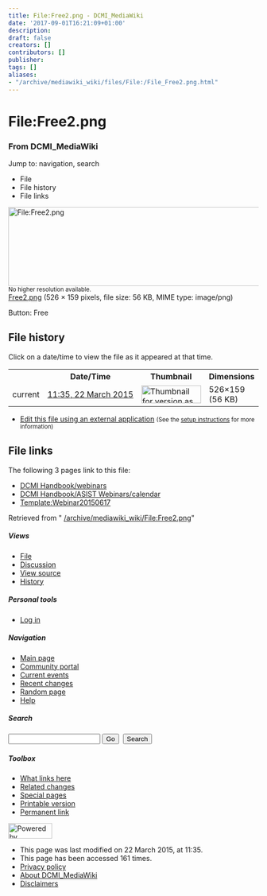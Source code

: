 ```yaml
---
title: File:Free2.png - DCMI_MediaWiki
date: '2017-09-01T16:21:09+01:00'
description: 
draft: false
creators: []
contributors: []
publisher: 
tags: []
aliases:
- "/archive/mediawiki_wiki/files/File:/File_Free2.png.html"
---
```


<a id="top"></a>
# File:Free2.png

### From DCMI\_MediaWiki

Jump to: navigation, search
<!-- start content -->
- File
- File history
- File links

 [<img alt="File:Free2.png" src="/images/5/5c/Free2.png" width="526" height="159">](/archive/mediawiki_wiki/files/Free2.png)  
<small>No higher resolution available.</small>  
 [Free2.png](/images/5/5c/Free2.png)‎ (526 × 159 pixels, file size: 56 KB, MIME type: image/png)

Button: Free

<!-- 
NewPP limit report
Preprocessor node count: 1/1000000
Post-expand include size: 0/2097152 bytes
Template argument size: 0/2097152 bytes
Expensive parser function count: 0/100
-->
## File history

Click on a date/time to view the file as it appeared at that time.

<table class="wikitable filehistory">
  <tr>
    <td></td>
    <th>Date/Time</th>
    <th>Thumbnail</th>
    <th>Dimensions</th>
    <th>User</th>
    <th>Comment</th>
  </tr>
  <tr>
    <td>current</td>
    <td class="filehistory-selected" style="white-space: nowrap;"><a href="/archive/mediawiki_wiki/files/Free2.png">11:35, 22 March 2015</a></td>
    <td><a href="/images/5/5c/Free2.png"><img alt="Thumbnail for version as of 11:35, 22 March 2015" src="/images/5/5c/Free2.png" width="120" height="36"></a></td>
    <td>526×159 <span style="white-space: nowrap;">(56 KB)</span>
    </td>
    <td>
      <a href="/index.php?title=User:StuartSutton&amp;action=edit&amp;redlink=1" class="new mw-userlink" title="User:StuartSutton (page does not exist)">StuartSutton</a> <span style="white-space: nowrap;"> <span class="mw-usertoollinks">(<a href="/index.php?title=User_talk:StuartSutton&amp;action=edit&amp;redlink=1" class="new" title="User talk:StuartSutton (page does not exist)">Talk</a> | <a href="/index.php/Special:Contributions/StuartSutton" title="Special:Contributions/StuartSutton">contribs</a>)</span></span>
    </td>
    <td> <span class="comment">(Button: Free)</span>
    </td>
  </tr>
</table>

  

- [Edit this file using an external application](/index.php?title=File:Free2.png&action=edit&externaledit=true&mode=file "File:Free2.png") <small>(See the <a href="http://www.mediawiki.org/wiki/Manual:External_editors" class="external text" rel="nofollow">setup instructions</a> for more information)</small>

## File links

The following 3 pages link to this file:

- [DCMI Handbook/webinars](/index.php/DCMI_Handbook/webinars "DCMI Handbook/webinars")
- [DCMI Handbook/ASIST Webinars/calendar](/index.php/DCMI_Handbook/ASIST_Webinars/calendar "DCMI Handbook/ASIST Webinars/calendar")
- [Template:Webinar20150617](/index.php/Template:Webinar20150617 "Template:Webinar20150617")

Retrieved from " [/archive/mediawiki_wiki/File:Free2.png](/archive/mediawiki_wiki/files/File:/File:Free2.png.html)"

<!-- end content -->

##### Views

- [File](/archive/mediawiki_wiki/files/File:/File:Free2.png.html "View the file page [c]")
- [Discussion](/index.php?title=File_talk:Free2.png&action=edit&redlink=1 "Discussion about the content page [t]")
- [View source](/index.php?title=File:Free2.png&action=edit "This page is protected.
You can view its source [e]")
- [History](/index.php?title=File:Free2.png&action=history "Past revisions of this page [h]")

##### Personal tools

- [Log in](/index.php?title=Special:UserLogin&returnto=File:Free2.png "You are encouraged to log in; however, it is not mandatory [o]")

<script type="text/javascript"> if (window.isMSIE55) fixalpha(); </script>

##### Navigation

- [Main page](/index.php/Main_Page "Visit the main page [z]")
- [Community portal](/index.php/DCMI_MediaWiki:Community_portal "About the project, what you can do, where to find things")
- [Current events](/index.php/DCMI_MediaWiki:Current_events "Find background information on current events")
- [Recent changes](/index.php/Special:RecentChanges "The list of recent changes in the wiki [r]")
- [Random page](/index.php/Special:Random "Load a random page [x]")
- [Help](/index.php/Help:Contents "The place to find out")

##### <label for="searchInput">Search</label>

<form action="/index.php" id="searchform">
				<input type="hidden" name="title" value="Special:Search">
				<input id="searchInput" title="Search DCMI_MediaWiki" accesskey="f" type="search" name="search">
				<input type="submit" name="go" class="searchButton" id="searchGoButton" value="Go" title="Go to a page with this exact name if exists"> 
				<input type="submit" name="fulltext" class="searchButton" id="mw-searchButton" value="Search" title="Search the pages for this text">
			</form>

##### Toolbox

- [What links here](/index.php/Special:WhatLinksHere/File:Free2.png "List of all wiki pages that link here [j]")
- [Related changes](/index.php/Special:RecentChangesLinked/File:Free2.png "Recent changes in pages linked from this page [k]")
- [Special pages](/index.php/Special:SpecialPages "List of all special pages [q]")
- [Printable version](/index.php?title=File:Free2.png&printable=yes "Printable version of this page [p]")
- [Permanent link](/index.php?title=File:Free2.png&oldid=9403 "Permanent link to this revision of the page")

<!-- end of the left (by default at least) column -->

 [<img src="/skins/common/images/poweredby_mediawiki_88x31.png" height="31" width="88" alt="Powered by MediaWiki">](http://www.mediawiki.org/)

- This page was last modified on 22 March 2015, at 11:35.
- This page has been accessed 161 times.
- [Privacy policy](/index.php/DCMI_MediaWiki:Privacy_policy "DCMI MediaWiki:Privacy policy")
- [About DCMI\_MediaWiki](/index.php/DCMI_MediaWiki:About "DCMI MediaWiki:About")
- [Disclaimers](/index.php/DCMI_MediaWiki:General_disclaimer "DCMI MediaWiki:General disclaimer")

<script>if (window.runOnloadHook) runOnloadHook();</script><!-- Served in 0.451 secs. -->
